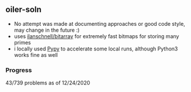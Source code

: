 ## oiler-soln

- No attempt was made at documenting approaches or good code style, may change in the future :)
- uses [ilanschnell/bitarray](https://github.com/ilanschnell/bitarray) for extremely fast bitmaps for storing many primes
- i locally used [Pypy](https://www.pypy.org/download.html#python-3-6-compatible-pypy3-6-v7-3-0) to accelerate some local runs, although Python3 works fine as well


### Progress
43/739 problems as of 12/24/2020
